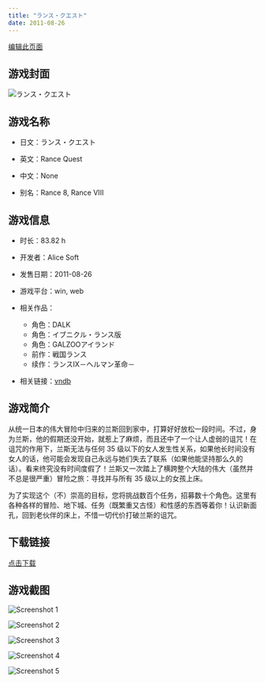```yaml
---
title: "ランス・クエスト"
date: 2011-08-26
---
```

[编辑此页面](https://github.com/ACG-3/ADV3-source/blob/main/source/_posts/games/%E3%83%A9%E3%83%B3%E3%82%B9%E3%83%BB%E3%82%AF%E3%82%A8%E3%82%B9%E3%83%88.md)

## 游戏封面

![ランス・クエスト](https%3A//pan.timero.xyz/onedrive/img_lib_001/%E3%83%A9%E3%83%B3%E3%82%B9%E3%83%BB%E3%82%AF%E3%82%A8%E3%82%B9%E3%83%88_cover.avif)


## 游戏名称

- 日文：ランス・クエスト
- 英文：Rance Quest
- 中文：None

- 别名：Rance 8, Rance VIII


## 游戏信息

- 时长：83.82 h
- 开发者：Alice Soft
- 发售日期：2011-08-26
- 游戏平台：win, web
- 相关作品：
   - 角色：DALK
   - 角色：イブニクル・ランス版
   - 角色：GALZOOアイランド
   - 前作：戦国ランス
   - 续作：ランスIX－ヘルマン革命－

- 相关链接：[vndb](https://vndb.org/v6985)


## 游戏简介

从统一日本的伟大冒险中归来的兰斯回到家中，打算好好放松一段时间。不过，身为兰斯，他的假期还没开始，就惹上了麻烦，而且还中了一个让人虚弱的诅咒！在诅咒的作用下，兰斯无法与任何 35 级以下的女人发生性关系，如果他长时间没有女人的话，他可能会发现自己永远与她们失去了联系（如果他能坚持那么久的话）。看来终究没有时间度假了！兰斯又一次踏上了横跨整个大陆的伟大（虽然并不总是很严重）冒险之旅：寻找并与所有 35 级以上的女孩上床。

为了实现这个（不）崇高的目标，您将挑战数百个任务，招募数十个角色。这里有各种各样的冒险、地下城、任务（既繁重又古怪）和性感的东西等着你！认识新面孔，回到老伙伴的床上，不惜一切代价打破兰斯的诅咒。




## 下载链接

[点击下载](https://pan.timero.xyz/onedrive/adv_lib_001/%E3%83%A9%E3%83%B3%E3%82%B9%E3%83%BB%E3%82%AF%E3%82%A8%E3%82%B9%E3%83%88)


## 游戏截图


![Screenshot 1](https%3A//pan.timero.xyz/onedrive/img_lib_001/%E3%83%A9%E3%83%B3%E3%82%B9%E3%83%BB%E3%82%AF%E3%82%A8%E3%82%B9%E3%83%88_Screenshot_1.avif)

![Screenshot 2](https%3A//pan.timero.xyz/onedrive/img_lib_001/%E3%83%A9%E3%83%B3%E3%82%B9%E3%83%BB%E3%82%AF%E3%82%A8%E3%82%B9%E3%83%88_Screenshot_2.avif)

![Screenshot 3](https%3A//pan.timero.xyz/onedrive/img_lib_001/%E3%83%A9%E3%83%B3%E3%82%B9%E3%83%BB%E3%82%AF%E3%82%A8%E3%82%B9%E3%83%88_Screenshot_3.avif)

![Screenshot 4](https%3A//pan.timero.xyz/onedrive/img_lib_001/%E3%83%A9%E3%83%B3%E3%82%B9%E3%83%BB%E3%82%AF%E3%82%A8%E3%82%B9%E3%83%88_Screenshot_4.avif)

![Screenshot 5](https%3A//pan.timero.xyz/onedrive/img_lib_001/%E3%83%A9%E3%83%B3%E3%82%B9%E3%83%BB%E3%82%AF%E3%82%A8%E3%82%B9%E3%83%88_Screenshot_5.avif)

